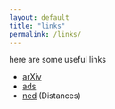 ```yaml
---
layout: default
title: "links"
permalink: /links/ 
---
```


here are some useful links

* [arXiv](https://arxiv.org/)
* [ads](https://ui.adsabs.harvard.edu/)
* [ned](https://ned.ipac.caltech.edu/byname) (Distances)




